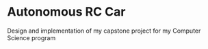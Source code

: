 # Autonomous RC Car
Design and implementation of my capstone project for my Computer Science program 
